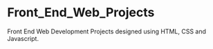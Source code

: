 # Front_End_Web_Projects
Front End Web Development Projects designed using HTML, CSS and Javascript.
